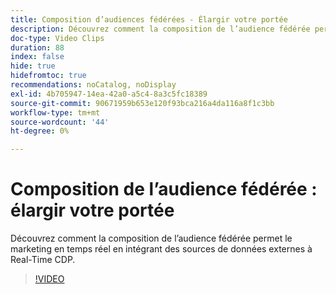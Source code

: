 ```yaml
---
title: Composition d’audiences fédérées - Élargir votre portée
description: Découvrez comment la composition de l’audience fédérée permet le marketing en temps réel en intégrant des sources de données externes à Real-Time CDP.
doc-type: Video Clips
duration: 88
index: false
hide: true
hidefromtoc: true
recommendations: noCatalog, noDisplay
exl-id: 4b705947-14ea-42a0-a5c4-8a3c5fc18389
source-git-commit: 90671959b653e120f93bca216a4da116a8f1c3bb
workflow-type: tm+mt
source-wordcount: '44'
ht-degree: 0%

---
```


# Composition de l’audience fédérée : élargir votre portée

Découvrez comment la composition de l’audience fédérée permet le marketing en temps réel en intégrant des sources de données externes à Real-Time CDP.

<!-- 62_S508_3442517_87_federated-audience-composition-expanding-your-reach -->
>[!VIDEO](https://video.tv.adobe.com/v/3459903/?learn=on&enablevpops=true&captions=fre_fr)
